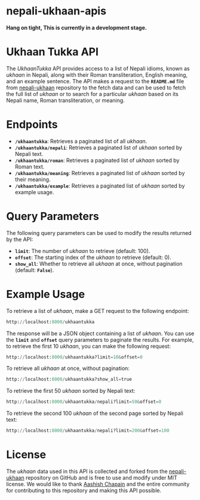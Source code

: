 ﻿# nepali-ukhaan-apis


**Hang on tight, This is currently in a development stage.**

# Ukhaan Tukka API

The *UkhaanTukka* API provides access to a list of Nepali idioms, known as *ukhaan* in Nepali, along with their Roman transliteration, English meaning, and an example sentence. The API makes a request to the **`README.md`** file from <a href = ''>nepali-ukhaan</a> repository to the fetch data and can be used to fetch the full list of *ukhaan* or to search for a particular *ukhaan* based on its Nepali name, Roman transliteration, or meaning.


# Endpoints

- **`/ukhaantukka`**: Retrieves a paginated list of all *ukhaan*.<br>
- **`/ukhaantukka/nepali`**: Retrieves a paginated list of *ukhaan* sorted by Nepali text.<br>
- **`/ukhaantukka/roman`**: Retrieves a paginated list of *ukhaan* sorted by Roman text.<br>
- **`/ukhaantukka/meaning`**: Retrieves a paginated list of *ukhaan* sorted by their meaning.<br>
- **`/ukhaantukka/example`**: Retrieves a paginated list of *ukhaan* sorted by example usage.<br>

# Query Parameters

The following query parameters can be used to modify the results returned by the API:

- **`limit`**: The number of *ukhaan* to retrieve (default: 100).<br>
- **`offset`**: The starting index of the *ukhaan* to retrieve (default: 0).<br>
- **`show_all`**: Whether to retrieve all *ukhaan* at once, without pagination (default: **`False`**).<br>

# Example Usage

To retrieve a list of *ukhaan*, make a GET request to the following endpoint:
```python
http://localhost:8000/ukhaantukka
```
The response will be a JSON object containing a list of *ukhaan*. You can use the **`limit`** and **`offset`** query parameters to paginate the results. For example, to retrieve the first 10 *ukhaan*, you can make the following request:
```python
http://localhost:8000/ukhaantukka?limit=10&offset=0
```

To retrieve all *ukhaan* at once, without pagination:
```python
http://localhost:8000/ukhaantukka?show_all=true
```

To retrieve the first 50 *ukhaan* sorted by Nepali text:
```python
http://localhost:8000/ukhaantukka/nepali?limit=50&offset=0
```

To retrieve the second 100 *ukhaan* of the second page sorted by Nepali text:
```python
http://localhost:8000/ukhaantukka/nepali?limit=200&offset=100
```

# License

The *ukhaan* data used in this API is collected and forked from the <a href = "https://github.com/chapainaashish/nepali-ukhaan">nepali-ukhaan</a> repository on GitHub and is free to use and modify under MIT license. We would like to thank <a href = "https://github.com/chapainaashish">Aashish Chapain</a> and the entire community for contributing to this repository and making this API possible.
